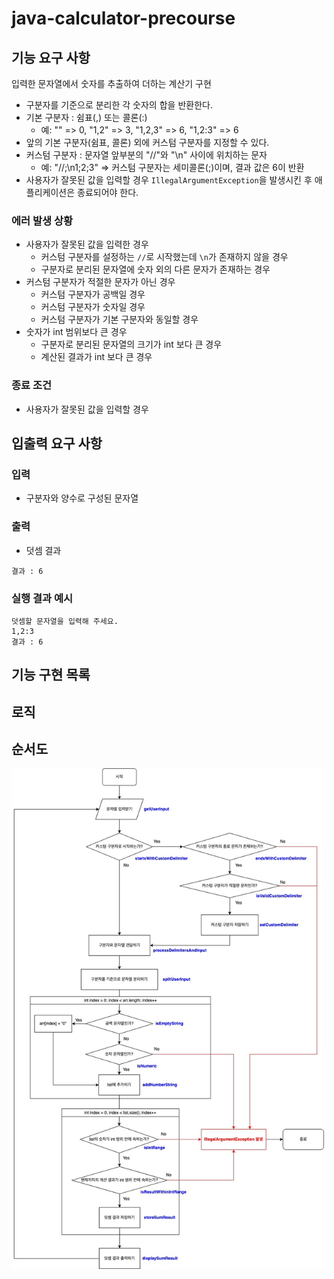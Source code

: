 # java-calculator-precourse

## 기능 요구 사항
입력한 문자열에서 숫자를 추출하여 더하는 계산기 구현
- 구분자를 기준으로 분리한 각 숫자의 합을 반환한다.
- 기본 구분자 : 쉼표(,) 또는 콜론(:)
    - 예: "" => 0, "1,2" => 3, "1,2,3" => 6, "1,2:3" => 6
- 앞의 기본 구분자(쉼표, 콜론) 외에 커스텀 구분자를 지정할 수 있다.
- 커스텀 구분자 : 문자열 앞부분의 "//"와 "\n" 사이에 위치하는 문자
    - 예: "//;\n1;2;3" ⇒ 커스텀 구분자는 세미콜론(;)이며, 결과 값은 6이 반환
- 사용자가 잘못된 값을 입력할 경우 `IllegalArgumentException`을 발생시킨 후 애플리케이션은 종료되어야 한다.

### 에러 발생 상황
- 사용자가 잘못된 값을 입력한 경우
  - 커스텀 구분자를 설정하는 `//`로 시작했는데 `\n`가 존재하지 않을 경우
  - 구분자로 분리된 문자열에 숫자 외의 다른 문자가 존재하는 경우
- 커스텀 구분자가 적절한 문자가 아닌 경우
  - 커스텀 구분자가 공백일 경우
  - 커스텀 구분자가 숫자일 경우
  - 커스텀 구분자가 기본 구분자와 동일할 경우
- 숫자가 int 범위보다 큰 경우
  - 구분자로 분리된 문자열의 크기가 int 보다 큰 경우
  - 계산된 결과가 int 보다 큰 경우

### 종료 조건
- 사용자가 잘못된 값을 입력할 경우

## 입출력 요구 사항

### 입력
- 구분자와 양수로 구성된 문자열

### 출력
- 덧셈 결과
````
결과 : 6
````

### 실행 결과 예시
````
덧셈할 문자열을 입력해 주세요.
1,2:3
결과 : 6
````

## 기능 구현 목록

## 로직

## 순서도
<img width = "500" alt = "image" src="./image/flowchart.jpg">